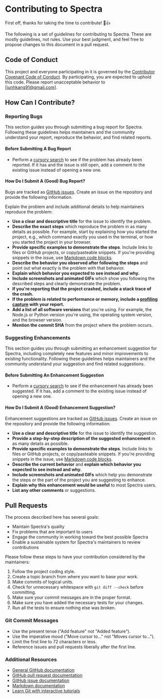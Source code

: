 # Contributing to Spectra

First off, thanks for taking the time to contribute! 🎉👍

The following is a set of guidelines for contributing to Spectra. These are mostly guidelines, not rules. Use your best judgment, and feel free to propose changes to this document in a pull request.

## Code of Conduct

This project and everyone participating in it is governed by the [Contributor Covenant Code of Conduct](https://www.contributor-covenant.org/version/2/0/code_of_conduct/). By participating, you are expected to uphold this code. Please report unacceptable behavior to [junhkang91@gmail.com].

## How Can I Contribute?

### Reporting Bugs

This section guides you through submitting a bug report for Spectra. Following these guidelines helps maintainers and the community understand your report, reproduce the behavior, and find related reports.

#### Before Submitting A Bug Report

* Perform a [cursory search](https://github.com/junhkang/spectra/issues) to see if the problem has already been reported. If it has and the issue is still open, add a comment to the existing issue instead of opening a new one.

#### How Do I Submit A (Good) Bug Report?

Bugs are tracked as [GitHub issues](https://guides.github.com/features/issues/). Create an issue on the repository and provide the following information.

Explain the problem and include additional details to help maintainers reproduce the problem:

* **Use a clear and descriptive title** for the issue to identify the problem.
* **Describe the exact steps** which reproduce the problem in as many details as possible. For example, start by explaining how you started the project, e.g., which command exactly you used in the terminal, or how you started the project in your browser.
* **Provide specific examples to demonstrate the steps**. Include links to files or GitHub projects, or copy/pasteable snippets. If you're providing snippets in the issue, use [Markdown code blocks](https://help.github.com/articles/markdown-basics/#multiple-lines).
* **Describe the behavior you observed after following the steps** and point out what exactly is the problem with that behavior.
* **Explain which behavior you expected to see instead and why.**
* **Include screenshots and animated GIFs** which show you following the described steps and clearly demonstrate the problem.
* **If you're reporting that the project crashed, include a stack trace of the crash.**
* **If the problem is related to performance or memory, include a [profiling capture](https://github.com/adam-p/markdown-here/wiki/Markdown-Cheatsheet#code) with your report.**
* **Add a list of all software versions** that you're using. For example, the Node.js or Python version you're using, the operating system version, and the browser version.
* **Mention the commit SHA** from the project where the problem occurs.

### Suggesting Enhancements

This section guides you through submitting an enhancement suggestion for Spectra, including completely new features and minor improvements to existing functionality. Following these guidelines helps maintainers and the community understand your suggestion and find related suggestions.

#### Before Submitting An Enhancement Suggestion

* Perform a [cursory search](https://github.com/junhkang/spectra/issues) to see if the enhancement has already been suggested. If it has, add a comment to the existing issue instead of opening a new one.

#### How Do I Submit A (Good) Enhancement Suggestion?

Enhancement suggestions are tracked as [GitHub issues](https://guides.github.com/features/issues/). Create an issue on the repository and provide the following information:

* **Use a clear and descriptive title** for the issue to identify the suggestion.
* **Provide a step-by-step description of the suggested enhancement** in as many details as possible.
* **Provide specific examples to demonstrate the steps**. Include links to files or GitHub projects, or copy/pasteable snippets. If you're providing snippets in the issue, use [Markdown code blocks](https://help.github.com/articles/markdown-basics/#multiple-lines).
* **Describe the current behavior** and **explain which behavior you expected to see instead and why.**
* **Include screenshots and animated GIFs** which help you demonstrate the steps or the part of the project you are suggesting to enhance.
* **Explain why this enhancement would be useful** to most Spectra users.
* **List any other comments** or suggestions.

## Pull Requests

The process described here has several goals:

- Maintain Spectra's quality
- Fix problems that are important to users
- Engage the community in working toward the best possible Spectra
- Enable a sustainable system for Spectra's maintainers to review contributions

Please follow these steps to have your contribution considered by the maintainers:

1. Follow the project coding style.
2. Create a topic branch from where you want to base your work.
3. Make commits of logical units.
4. Check for unnecessary whitespace with `git diff --check` before committing.
5. Make sure your commit messages are in the proper format.
6. Make sure you have added the necessary tests for your changes.
7. Run all the tests to ensure nothing else was broken.

### Git Commit Messages

* Use the present tense ("Add feature" not "Added feature").
* Use the imperative mood ("Move cursor to..." not "Moves cursor to...").
* Limit the first line to 72 characters or less.
* Reference issues and pull requests liberally after the first line.

### Additional Resources

* [General GitHub documentation](https://help.github.com/)
* [GitHub pull request documentation](https://help.github.com/articles/about-pull-requests/)
* [GitHub issue documentation](https://guides.github.com/features/issues/)
* [Markdown documentation](https://guides.github.com/features/mastering-markdown/)
* [Learn Git with interactive tutorials](https://try.github.io/)

